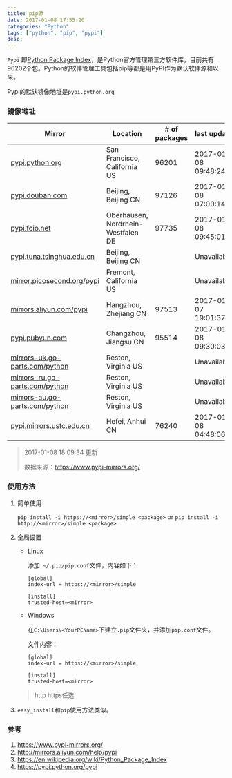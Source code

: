 ```yaml
---
title: pip源
date: 2017-01-08 17:55:20
categories: "Python"
tags: ["python", "pip", "pypi"]
desc:
---
```


`Pypi` 即[Python Package Index](https://pypi.python.org/pypi)，是Python官方管理第三方软件库，目前共有96202个包。Python的软件管理工具包括pip等都是用PyPI作为默认软件源和以来。

Pypi的默认镜像地址是`pypi.python.org`

<!-- more -->

### 镜像地址

| Mirror                                   | Location                           | # of packages | last update         |
| ---------------------------------------- | ---------------------------------- | ------------- | ------------------- |
| [pypi.python.org](https://pypi.python.org/) | San Francisco, California US       | 96201         | 2017-01-08 09:48:24 |
| [pypi.douban.com](https://pypi.douban.com/) | Beijing, Beijing CN                | 97126         | 2017-01-08 07:00:14 |
| [pypi.fcio.net](https://pypi.fcio.net/)  | Oberhausen, Nordrhein-Westfalen DE | 97735         | 2017-01-08 09:45:01 |
| [pypi.tuna.tsinghua.edu.cn](https://pypi.tuna.tsinghua.edu.cn/) | Beijing, Beijing CN                |               | Unavailable         |
| [mirror.picosecond.org/pypi](https://mirror.picosecond.org/pypi) | Fremont, California US             |               | Unavailable         |
| [mirrors.aliyun.com/pypi](https://mirrors.aliyun.com/pypi) | Hangzhou, Zhejiang CN              | 97513         | 2017-01-07 19:01:37 |
| [pypi.pubyun.com](https://pypi.pubyun.com/) | Changzhou, Jiangsu CN              | 95514         | 2017-01-08 09:30:03 |
| [mirrors-uk.go-parts.com/python](https://mirrors-uk.go-parts.com/python) | Reston, Virginia US                |               | Unavailable         |
| [mirrors-ru.go-parts.com/python](https://mirrors-ru.go-parts.com/python) | Reston, Virginia US                |               | Unavailable         |
| [mirrors-au.go-parts.com/python](https://mirrors-au.go-parts.com/python) | Reston, Virginia US                |               | Unavailable         |
| [pypi.mirrors.ustc.edu.cn](https://pypi.mirrors.ustc.edu.cn/) | Hefei, Anhui CN                    | 76240         | 2017-01-08 04:48:06 |

> 2017-01-08 18:09:34 更新
>
> 数据来源：https://www.pypi-mirrors.org/

### 使用方法

1. 简单使用

   `pip install -i https://<mirror>/simple <package>`  or `pip install -i http://<mirror>/simple <package>`

2. 全局设置

   * Linux

     添加` ~/.pip/pip.conf`文件，内容如下：

     ```
     [global]
     index-url = https://<mirror>/simple

     [install]
     trusted-host=<mirror>
     ```

   * Windows

     在`C:\Users\<YourPCName>`下建立`.pip`文件夹，并添加`pip.conf`文件。

     文件内容：

     ```
     [global]
     index-url = https://<mirror>/simple

     [install]
     trusted-host=<mirror>
     ```
   > http https任选

3. `easy_install`和`pip`使用方法类似。


### 参考

1. https://www.pypi-mirrors.org/
2. http://mirrors.aliyun.com/help/pypi
3. https://en.wikipedia.org/wiki/Python_Package_Index
4. https://pypi.python.org/pypi